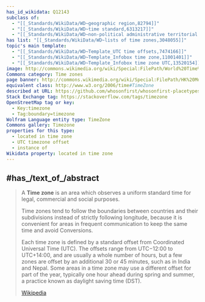 ```yaml
---
has_id_wikidata: Q12143
subclass of:
  - "[[_Standards/WikiData/WD~geographic region,82794]]"
  - "[[_Standards/WikiData/WD~time standard,6313217]]"
  - "[[_Standards/WikiData/WD~non-political administrative territorial entity,15642566]]"
has list: "[[_Standards/WikiData/WD~lists of time zones,3048055]]"
topic's main template:
  - "[[_Standards/WikiData/WD~Template_UTC time offsets,7474166]]"
  - "[[_Standards/WikiData/WD~Template_Infobox time zone,11001401]]"
  - "[[_Standards/WikiData/WD~Template_Infobox time zone UTC,13520154]]"
image: http://commons.wikimedia.org/wiki/Special:FilePath/World%20Time%20Zones%20Map.png
Commons category: Time zones
page banner: http://commons.wikimedia.org/wiki/Special:FilePath/HK%20Mongkok%20night%20banner.JPG
equivalent class: http://www.w3.org/2006/time#TimeZone
described at URL: https://github.com/whosonfirst/whosonfirst-placetypes#timezone
Stack Exchange tag: https://stackoverflow.com/tags/timezone
OpenStreetMap tag or key:
  - Key:timezone
  - Tag:boundary=timezone
Wolfram Language entity type: TimeZone
Commons gallery: Timezone
properties for this type:
  - located in time zone
  - UTC timezone offset
  - instance of
Wikidata property: located in time zone
---
```



## #has_/text_of_/abstract 

> A **Time zone** is an area which observes a uniform standard time 
> for legal, commercial and social purposes. 
> 
> Time zones tend to follow the boundaries between countries and their subdivisions 
> instead of strictly following longitude, 
> because it is convenient for areas in frequent communication 
> to keep the same time and avoid Conversions.
>
> Each time zone is defined by a standard offset from Coordinated Universal Time (UTC). The offsets range from UTC−12:00 to UTC+14:00, and are usually a whole number of hours, but a few zones are offset by an additional 30 or 45 minutes, such as in India and Nepal. Some areas in a time zone may use a different offset for part of the year, typically one hour ahead during spring and summer, a practice known as daylight saving time (DST).
>
> [Wikipedia](https://en.wikipedia.org/wiki/Time%20zone)

